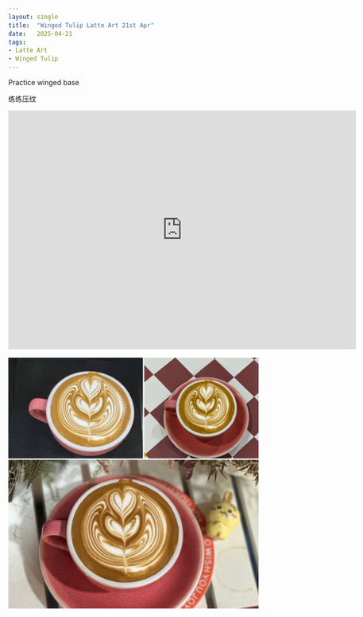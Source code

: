 ```yaml
---
layout: single
title:  "Winged Tulip Latte Art 21st Apr"
date:   2025-04-21
tags:
- Latte Art
- Winged Tulip
---
```



Practice winged base

练练压纹



<div class="embed-container">
  <iframe
      src="https://www.youtube.com/embed/D9sUB5Mph1A"
      width="700"
      height="480"
      frameborder="0"
      allowfullscreen="true">
  </iframe>
</div>


![](/assets/img/2025/04/21/D1719721-9E67-4E2B-9EE4-D5489FF2A951.JPG)


